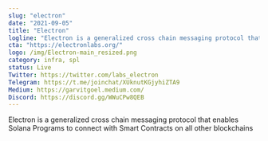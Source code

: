 ```yaml
---
slug: "electron"
date: "2021-09-05"
title: "Electron"
logline: "Electron is a generalized cross chain messaging protocol that enables Solana Programs to connect with Smart Contracts on all other blockchains"
cta: "https://electronlabs.org/"
logo: /img/Electron-main_resized.png
category: infra, spl
status: Live
Twitter: https://twitter.com/labs_electron
Telegram: https://t.me/joinchat/XUknutKGjyhiZTA9
Medium: https://garvitgoel.medium.com/
Discord: https://discord.gg/WWuCPw8QEB
---
```


Electron is a generalized cross chain messaging protocol that enables Solana Programs to connect with Smart Contracts on all other blockchains
